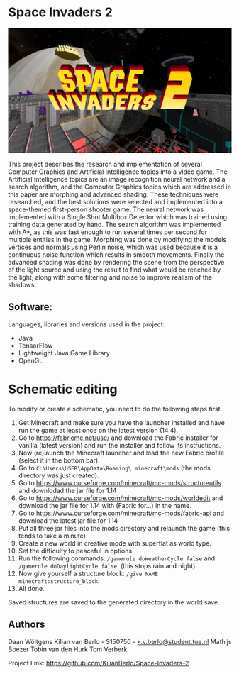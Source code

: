 # Space Invaders 2

<p align="center"><img src="space-invaders-2_cover.png" alt="cover image"/></p>

This project describes the research and implementation of several Computer Graphics and Artificial Intelligence topics into a video game. The Artificial Intelligence topics are an image recognition neural network and a search algorithm, and the Computer Graphics topics which are addressed in this paper are morphing and advanced shading. These techniques were researched, and the best solutions were selected and implemented into a space-themed first-person
shooter game. The neural network was implemented with a Single Shot Multibox Detector which was trained using training data generated by hand. The search algorithm was implemented with A*, as this was fast enough to run several times per second for multiple entities in the game. Morphing was done by modifying the models vertices and normals using Perlin noise, which was used because it is a continuous noise function which results in smooth movements.
Finally the advanced shading was done by rendering the scene from the perspective of the light source and using the result to find what would be reached by the light, along with some filtering and noise to improve realism of the shadows.


## Software:
Languages, libraries and versions used in the project:
- Java
- TensorFlow
- Lightweight Java Game Library
- OpenGL


# Schematic editing
To modify or create a schematic, you need to do the following steps first.
1. Get Minecraft and make sure you have the launcher installed and have run the game at least once on the latest version (14.4).
2. Go to https://fabricmc.net/use/ and download the Fabric installer for vanilla (latest version) and run the installer and follow its instructions.
3. Now (re)launch the Minecraft launcher and load the new Fabric profile (select it in the bottom bar).
4. Go to `C:\Users\USER\AppData\Roaming\.minecraft\mods` (the mods directory was just created).
5. Go to https://www.curseforge.com/minecraft/mc-mods/structureutils and downlodad the jar file for 1.14
6. Go to https://www.curseforge.com/minecraft/mc-mods/worldedit and download the jar file for 1.14 with (Fabric for...) in the name.
7. Go to https://www.curseforge.com/minecraft/mc-mods/fabric-api and download the latest jar file for 1.14
8. Put all three jar files into the mods directory and relaunch the game (this tends to take a minute).
9. Create a new world in creative mode with superflat as world type.
10. Set the difficulty to peaceful in options.
11. Run the following commands: `/gamerule doWeatherCycle false` and `/gamerule doDaylightCycle false`. (this stops rain and night)
12. Now give yourself a structure block: `/give NAME minecraft:structure_block`.
13. All done.

Saved structures are saved to the generated directory in the world save.


## Authors
Daan Wöltgens
Kilian van Berlo - S150750 - k.v.berlo@student.tue.nl
Mathijs Boezer 
Tobin van den Hurk
Tom Verberk

Project Link: https://github.com/KilianBerlo/Space-Invaders-2
